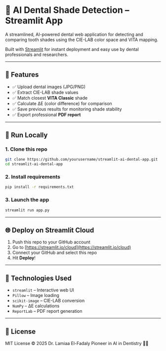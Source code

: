 
# 🦷 AI Dental Shade Detection – Streamlit App

A streamlined, AI-powered dental web application for detecting and comparing tooth shades using the CIE-LAB color space and VITA mapping.

Built with [Streamlit](https://streamlit.io) for instant deployment and easy use by dental professionals and researchers.

---

## 🎯 Features

- ✅ Upload dental images (JPG/PNG)
- ✅ Extract CIE-LAB shade values
- ✅ Match closest **VITA Classic** shade
- ✅ Calculate ΔE (color difference) for comparison
- ✅ Save previous results for monitoring shade stability
- ✅ Export professional **PDF report**

---

## 🚀 Run Locally

### 1. Clone this repo
```bash
git clone https://github.com/yourusername/streamlit-ai-dental-app.git
cd streamlit-ai-dental-app
````

### 2. Install requirements

```bash
pip install -r requirements.txt
```

### 3. Launch the app

```bash
streamlit run app.py
```

---

## 🌐 Deploy on Streamlit Cloud

1. Push this repo to your GitHub account
2. Go to [https://streamlit.io/cloud](https://streamlit.io/cloud)
3. Connect your GitHub and select this repo
4. Hit **Deploy**!

---

## 🧪 Technologies Used

* `streamlit` – Interactive web UI
* `Pillow` – Image loading
* `scikit-image` – CIE-LAB conversion
* `NumPy` – ΔE calculations
* `ReportLab` – PDF report generation

---

## 📄 License

MIT License © 2025 Dr. Lamiaa El-Fadaly
Pioneer in AI in Dentistry 🧠🦷

